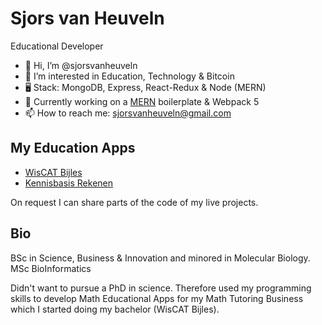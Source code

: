 # Sjors van Heuveln
Educational Developer

- 👋 Hi, I’m @sjorsvanheuveln
- 👀 I’m interested in Education, Technology & Bitcoin
- 🖥️ Stack: MongoDB, Express, React-Redux & Node (MERN)
- 🌱 Currently working on a [MERN](https://github.com/sjorsvanheuveln/express-react-boilerplate) boilerplate  & Webpack 5
- 📫 How to reach me: sjorsvanheuveln@gmail.com

## My Education Apps
* [WisCAT Bijles](https://www.wiscatbijles.nl)
* [Kennisbasis Rekenen](http://kennisbasisrekenen.nl)

On request I can share parts of the code of my live projects.

## Bio
BSc in Science, Business & Innovation and minored in Molecular Biology.
MSc BioInformatics

Didn't want to pursue a PhD in science.
Therefore used my programming skills to develop Math Educational Apps for my Math Tutoring Business
which I started doing my bachelor (WisCAT Bijles).


